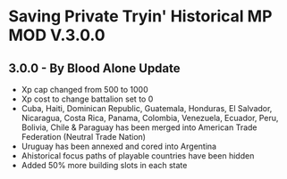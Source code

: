 # Saving Private Tryin' Historical MP MOD V.3.0.0

## 3.0.0 - By Blood Alone Update

- Xp cap changed from 500 to 1000
- Xp cost to change battalion set to 0
- Cuba, Haiti, Dominican Republic, Guatemala, Honduras, El Salvador, Nicaragua, Costa Rica, Panama, Colombia, Venezuela, Ecuador, Peru, Bolivia, Chile & Paraguay has been merged into American Trade Federation (Neutral Trade Nation)
- Uruguay has been annexed and cored into Argentina
- Ahistorical focus paths of playable countries have been hidden
- Added 50% more building slots in each state